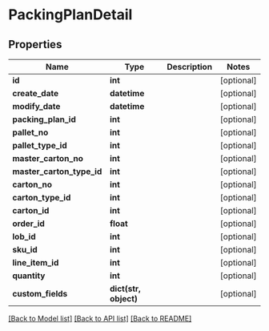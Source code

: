 # PackingPlanDetail

## Properties
Name | Type | Description | Notes
------------ | ------------- | ------------- | -------------
**id** | **int** |  | [optional] 
**create_date** | **datetime** |  | [optional] 
**modify_date** | **datetime** |  | [optional] 
**packing_plan_id** | **int** |  | [optional] 
**pallet_no** | **int** |  | [optional] 
**pallet_type_id** | **int** |  | [optional] 
**master_carton_no** | **int** |  | [optional] 
**master_carton_type_id** | **int** |  | [optional] 
**carton_no** | **int** |  | [optional] 
**carton_type_id** | **int** |  | [optional] 
**carton_id** | **int** |  | [optional] 
**order_id** | **float** |  | [optional] 
**lob_id** | **int** |  | [optional] 
**sku_id** | **int** |  | [optional] 
**line_item_id** | **int** |  | [optional] 
**quantity** | **int** |  | [optional] 
**custom_fields** | **dict(str, object)** |  | [optional] 

[[Back to Model list]](../README.md#documentation-for-models) [[Back to API list]](../README.md#documentation-for-api-endpoints) [[Back to README]](../README.md)


